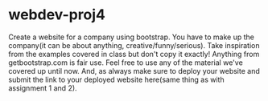 # webdev-proj4
Create a website for a company using bootstrap. You have to make up the company(it can be about anything, creative/funny/serious). Take inspiration from the examples covered in class but don't copy it exactly! Anything from getbootstrap.com is fair use. Feel free to use any of the material we've covered up until now. And, as always make sure to deploy your website and submit the link to your deployed website here(same thing as with assignment 1 and 2).
